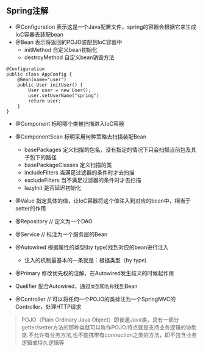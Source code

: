## Spring注解

- @Configuration 表示这是一个Java配置文件，spring的容器会根据它来生成IoC容器去装配bean
- @Bean 表示将返回的POJO装配到IoC容器中
    - initMethod 自定义bean初始化
    - destroyMethod 自定义bean销毁方法
```
@Configuration
public class AppConfig {
    @Bean(name="user")
    public User initUser() {
        User user = new User();
        user.setUserName("spring")
        return user;
    }
}
```
- @Component 标明哪个类被扫描进入IoC容器
- @ComponentScan 标明采用何种策略去扫描装配Bean
    - basePackages 定义扫描的包名，没有指定的情况下只会扫描当前包及其子包下的路径
    - basePackageClasses 定义扫描的类
    - includeFilters 当满足过滤器的条件时才去扫描
    - excludeFilters 当不满足过滤器的条件时才去扫描
    - lazyInit 是否延迟初始化
- @Value 指定具体的值，让IoC容器将这个值注入到对应的bean中，相当于setter的作用

- @Repository // 定义为一个DAO
- @Service // 标注为一个服务层的Bean

- @Autowired 根据属性的类型(by type)找到对应的bean进行注入
    - 注入的机制最基本的一条就是：根据类型（by type)
- @Primary 修改优先权的注解，在Autowired发生歧义的时候起作用
- Quelifier 配合Autowired，通过`类型`和`名称`找到Bean

- @Controller // 可以将任何一个POJO的类标注为一个SpringMVC的Controller，处理HTTP请求
> POJO（Plain Ordinary Java Object）即普通Java类，具有一部分getter/setter方法的那种类就可以称作POJO.特点就是支持业务逻辑的协助类.不允许有业务方法,也不能携带有connection之类的方法，即不包含业务逻辑或持久逻辑等